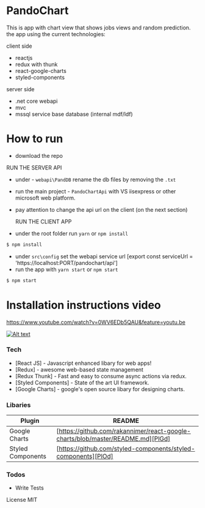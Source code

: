 # PandoChart

This is app with chart view that shows jobs views and random prediction.
the app using the current technologies:

client side
  - reactjs
  - redux with thunk
  - react-google-charts
  - styled-components
 
server side
- .net core webapi
- mvc
- mssql service base database (internal mdf/ldf)


# How to run

  - download the repo
  
  RUN THE SERVER API
  - under - `webapi\PandDB`
    rename the db files by removing the `.txt`
- run the main project - `PandoChartApi` with VS iisexpress or other microsoft web platform.
- pay attention to change the api url on the client (on the next section)
 
  RUN THE CLIENT APP
- under the root folder run `yarn` or `npm install`
```sh
$ npm install 
```
- under `src\config` set the webapi service url 
  [export const serviceUrl = 'https://localhost:PORT/pandochart/api']
- run the app with `yarn start` or `npm start`
```sh
$ npm start 
```

# Installation instructions video
https://www.youtube.com/watch?v=0WV6EDb5QAU&feature=youtu.be

[![Alt text](https://i9.ytimg.com/vi/0WV6EDb5QAU/maxresdefault.jpg?time=1593325927301&sqp=COjx4PcF&rs=AOn4CLCiPAAkzeOw6Bb_-JYfTC-72vT6eQ)](https://www.youtube.com/watch?v=0WV6EDb5QAU&feature=youtu.be)


### Tech

* [React JS] - Javascript enhanced libary for web apps!
* [Redux] - awesome web-based state management
* [Redux Thunk] - Fast and easy to consume async actions via redux.
* [Styled Components] - State of the art UI framework.
* [Google Charts] - google's open  source libary for designing charts.


### Libaries

| Plugin | README |
| ------ | ------ |
| Google Charts | [https://github.com/rakannimer/react-google-charts/blob/master/README.md][PlGd] |
| Styled Components | [https://github.com/styled-components/styled-components][PlOd] |

### Todos
 - Write  Tests

License
MIT
